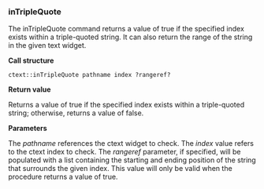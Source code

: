 ### inTripleQuote

The inTripleQuote command returns a value of true if the specified index exists within a triple-quoted string.  It can also return the range of the string in the given text widget.

**Call structure**

`ctext::inTripleQuote pathname index ?rangeref?`

**Return value**

Returns a value of true if the specified index exists within a triple-quoted string; otherwise, returns a value of false.

**Parameters**

The _pathname_ references the ctext widget to check.  The _index_ value refers to the ctext index to check.  The _rangeref_ parameter, if specified, will be populated with a list containing the starting and ending position of the string that surrounds the given index.  This value will only be valid when the procedure returns a value of true.